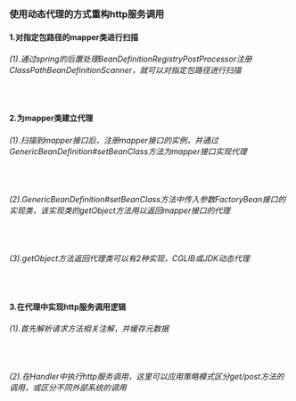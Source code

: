 ### 使用动态代理的方式重构http服务调用

#### 1.对指定包路径的mapper类进行扫描
###### (1).通过spring的后置处理BeanDefinitionRegistryPostProcessor注册ClassPathBeanDefinitionScanner，就可以对指定包路径进行扫描
```  ```

#### 2.为mapper类建立代理
###### (1).扫描到mapper接口后，注册mapper接口的实例，并通过GenericBeanDefinition#setBeanClass方法为mapper接口实现代理
```  ```
###### (2).GenericBeanDefinition#setBeanClass方法中传入参数FactoryBean接口的实现类，该实现类的getObject方法用以返回mapper接口的代理
```  ```
###### (3).getObject方法返回代理类可以有2种实现，CGLIB或JDK动态代理
```  ```
#### 3.在代理中实现http服务调用逻辑
###### (1).首先解析请求方法相关注解，并缓存元数据
```  ```
###### (2).在Handler中执行http服务调用，这里可以应用策略模式区分get/post方法的调用，或区分不同外部系统的调用
```  ```

